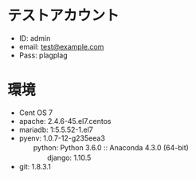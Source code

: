 # 


# テストアカウント
- ID: admin
- email: test@example.com
- Pass: plagplag

# 環境
- Cent OS 7
- apache: 2.4.6-45.el7.centos  
- mariadb: 1:5.5.52-1.el7 
- pyenv: 1.0.7-12-g235eea3  
　　python: Python 3.6.0 :: Anaconda 4.3.0 (64-bit)  
　　　　django: 1.10.5
- git: 1.8.3.1
